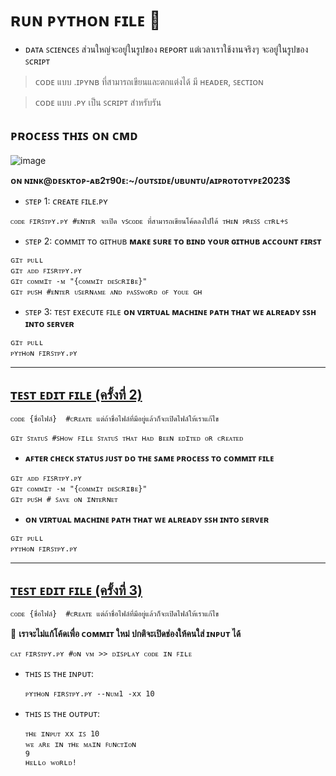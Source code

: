 # **ʀᴜɴ ᴘʏᴛʜᴏɴ ꜰɪʟᴇ 📃**
- ᴅᴀᴛᴀ ꜱᴄɪᴇɴᴄᴇꜱ ส่วนใหญ่จะอยู่ในรูปของ ʀᴇᴘᴏʀᴛ แต่เวลาเราใช้งานจริงๆ จะอยู่ในรูปของ ꜱᴄʀɪᴘᴛ
  
 > ᴄᴏᴅᴇ แบบ .ɪᴘʏɴʙ ที่สามารถเขียนและตกแต่งได้ มี ʜᴇᴀᴅᴇʀ, ꜱᴇᴄᴛɪᴏɴ

 > ᴄᴏᴅᴇ แบบ .ᴘʏ เป็น ꜱᴄʀɪᴘᴛ สำหรับรัน

## ᴘʀᴏᴄᴇꜱꜱ ᴛʜɪꜱ ᴏɴ ᴄᴍᴅ

![image](https://github.com/nxxk23/AIPrototype2023/assets/108257495/b659ead2-6f2a-4749-a436-bbf7f55aa58f)

**ᴏɴ ɴɪɴᴋ@ᴅᴇꜱᴋᴛᴏᴘ-ᴀʙ2ᴛ90ᴇ:~/ᴏᴜᴛꜱɪᴅᴇ/ᴜʙᴜɴᴛᴜ/ᴀɪᴘʀᴏᴛᴏᴛʏᴘᴇ2023$**
 * ꜱᴛᴇᴘ 1: ᴄʀᴇᴀᴛᴇ ꜰɪʟᴇ.ᴘʏ 
```
ᴄᴏᴅᴇ ꜰɪʀꜱᴛᴘʏ.ᴘʏ #ᴇɴᴛᴇʀ จะเปิด ᴠꜱᴄᴏᴅᴇ ที่สามารถเขียนโค้ดลงไปได้ ᴛʜᴇɴ ᴘʀᴇꜱꜱ ᴄᴛʀʟ+ꜱ 
```
 * ꜱᴛᴇᴘ 2: ᴄᴏᴍᴍɪᴛ ᴛᴏ ɢɪᴛʜᴜʙ
**ᴍᴀᴋᴇ ꜱᴜʀᴇ ᴛᴏ ʙɪɴᴅ ʏᴏᴜʀ ɢɪᴛʜᴜʙ ᴀᴄᴄᴏᴜɴᴛ ꜰɪʀꜱᴛ**
```
ɢɪᴛ ᴘᴜʟʟ
ɢɪᴛ ᴀᴅᴅ ꜰɪꜱʀᴛᴘʏ.ᴘʏ
ɢɪᴛ ᴄᴏᴍᴍɪᴛ -ᴍ "{ᴄᴏᴍᴍɪᴛ ᴅᴇꜱᴄʀɪʙᴇ}"
ɢɪᴛ ᴘᴜꜱʜ #ᴇɴᴛᴇʀ ᴜꜱᴇʀɴᴀᴍᴇ ᴀɴᴅ ᴘᴀꜱꜱᴡᴏʀᴅ ᴏꜰ ʏᴏᴜᴇ ɢʜ
```
 * ꜱᴛᴇᴘ 3: ᴛᴇꜱᴛ ᴇxᴇᴄᴜᴛᴇ ꜰɪʟᴇ
**ᴏɴ ᴠɪʀᴛᴜᴀʟ ᴍᴀᴄʜɪɴᴇ ᴘᴀᴛʜ ᴛʜᴀᴛ ᴡᴇ ᴀʟʀᴇᴀᴅʏ ꜱꜱʜ ɪɴᴛᴏ ꜱᴇʀᴠᴇʀ**
```
ɢɪᴛ ᴘᴜʟʟ
ᴘʏᴛʜᴏɴ ꜰɪʀꜱᴛᴘʏ.ᴘʏ
```

--- 

## [ᴛᴇꜱᴛ ᴇᴅɪᴛ ꜰɪʟᴇ (ครั้งที่ 2)](https://github.com/nxxk23/AIPrototype2023/commit/f86fd74746b7fd4fbcdfe10d8b2edf4ba46edb5f)
```
ᴄᴏᴅᴇ {ชื่อไฟล์}  #ᴄʀᴇᴀᴛᴇ แต่ถ้าชื่อไฟล์ที่มีอยู่แล้วก็จะเปิดไฟล์ให้เราแก้ไข
```
```
ɢɪᴛ ꜱᴛᴀᴛᴜꜱ #ꜱʜᴏᴡ ꜰɪʟᴇ ꜱᴛᴀᴛᴜꜱ ᴛʜᴀᴛ ʜᴀᴅ ʙᴇᴇɴ ᴇᴅɪᴛᴇᴅ ᴏʀ ᴄʀᴇᴀᴛᴇᴅ 
```
 * **ᴀꜰᴛᴇʀ ᴄʜᴇᴄᴋ ꜱᴛᴀᴛᴜꜱ ᴊᴜꜱᴛ ᴅᴏ ᴛʜᴇ ꜱᴀᴍᴇ ᴘʀᴏᴄᴇꜱꜱ ᴛᴏ ᴄᴏᴍᴍɪᴛ ꜰɪʟᴇ**
```
ɢɪᴛ ᴀᴅᴅ ꜰɪꜱʀᴛᴘʏ.ᴘʏ
ɢɪᴛ ᴄᴏᴍᴍɪᴛ -ᴍ "{ᴄᴏᴍᴍɪᴛ ᴅᴇꜱᴄʀɪʙᴇ}"
ɢɪᴛ ᴘᴜꜱʜ # ꜱᴀᴠᴇ ᴏɴ ɪɴᴛᴇʀɴᴇᴛ
```
 * **ᴏɴ ᴠɪʀᴛᴜᴀʟ ᴍᴀᴄʜɪɴᴇ ᴘᴀᴛʜ ᴛʜᴀᴛ ᴡᴇ ᴀʟʀᴇᴀᴅʏ ꜱꜱʜ ɪɴᴛᴏ ꜱᴇʀᴠᴇʀ**
```
ɢɪᴛ ᴘᴜʟʟ
ᴘʏᴛʜᴏɴ ꜰɪʀꜱᴛᴘʏ.ᴘʏ
```
---

## [ᴛᴇꜱᴛ ᴇᴅɪᴛ ꜰɪʟᴇ (ครั้งที่ 3)](firstpy.py)
```
ᴄᴏᴅᴇ {ชื่อไฟล์}  #ᴄʀᴇᴀᴛᴇ แต่ถ้าชื่อไฟล์ที่มีอยู่แล้วก็จะเปิดไฟล์ให้เราแก้ไข
```

📌 **เราจะไม่แก้โค้ดเพื่อ ᴄᴏᴍᴍɪᴛ ใหม่ ปกติจะเปิดช่องให้คนใส่ ɪɴᴘᴜᴛ ได้**
```
ᴄᴀᴛ ꜰɪʀꜱᴛᴘʏ.ᴘʏ #ᴏɴ ᴠᴍ >> ᴅɪꜱᴘʟᴀʏ ᴄᴏᴅᴇ ɪɴ ꜰɪʟᴇ
```

- ᴛʜɪꜱ ɪꜱ ᴛʜᴇ ɪɴᴘᴜᴛ:
  ```
  ᴘʏᴛʜᴏɴ ꜰɪʀꜱᴛᴘʏ.ᴘʏ --ɴᴜᴍ1 -xx 10
  ```
- ᴛʜɪꜱ ɪꜱ ᴛʜᴇ ᴏᴜᴛᴘᴜᴛ:
  ```
  ᴛʜᴇ ɪɴᴘᴜᴛ xx ɪꜱ 10
  ᴡᴇ ᴀʀᴇ ɪɴ ᴛʜᴇ ᴍᴀɪɴ ꜰᴜɴᴄᴛɪᴏɴ
  9
  ʜᴇʟʟᴏ ᴡᴏʀʟᴅ!
  ```

